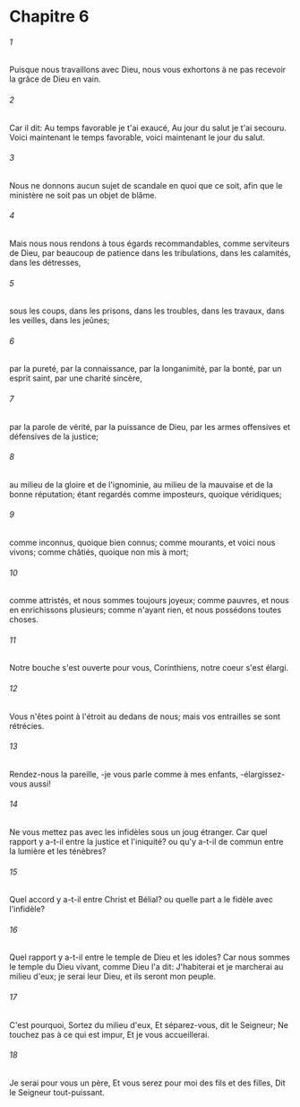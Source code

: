 # Chapitre 6

###### 1
Puisque nous travaillons avec Dieu, nous vous exhortons à ne pas recevoir la grâce de Dieu en vain.
###### 2
Car il dit: Au temps favorable je t'ai exaucé, Au jour du salut je t'ai secouru. Voici maintenant le temps favorable, voici maintenant le jour du salut.
###### 3
Nous ne donnons aucun sujet de scandale en quoi que ce soit, afin que le ministère ne soit pas un objet de blâme.
###### 4
Mais nous nous rendons à tous égards recommandables, comme serviteurs de Dieu, par beaucoup de patience dans les tribulations, dans les calamités, dans les détresses,
###### 5
sous les coups, dans les prisons, dans les troubles, dans les travaux, dans les veilles, dans les jeûnes;
###### 6
par la pureté, par la connaissance, par la longanimité, par la bonté, par un esprit saint, par une charité sincère,
###### 7
par la parole de vérité, par la puissance de Dieu, par les armes offensives et défensives de la justice;
###### 8
au milieu de la gloire et de l'ignominie, au milieu de la mauvaise et de la bonne réputation; étant regardés comme imposteurs, quoique véridiques;
###### 9
comme inconnus, quoique bien connus; comme mourants, et voici nous vivons; comme châtiés, quoique non mis à mort;
###### 10
comme attristés, et nous sommes toujours joyeux; comme pauvres, et nous en enrichissons plusieurs; comme n'ayant rien, et nous possédons toutes choses.
###### 11
Notre bouche s'est ouverte pour vous, Corinthiens, notre coeur s'est élargi.
###### 12
Vous n'êtes point à l'étroit au dedans de nous; mais vos entrailles se sont rétrécies.
###### 13
Rendez-nous la pareille, -je vous parle comme à mes enfants, -élargissez-vous aussi!
###### 14
Ne vous mettez pas avec les infidèles sous un joug étranger. Car quel rapport y a-t-il entre la justice et l'iniquité? ou qu'y a-t-il de commun entre la lumière et les ténèbres?
###### 15
Quel accord y a-t-il entre Christ et Bélial? ou quelle part a le fidèle avec l'infidèle?
###### 16
Quel rapport y a-t-il entre le temple de Dieu et les idoles? Car nous sommes le temple du Dieu vivant, comme Dieu l'a dit: J'habiterai et je marcherai au milieu d'eux; je serai leur Dieu, et ils seront mon peuple.
###### 17
C'est pourquoi, Sortez du milieu d'eux, Et séparez-vous, dit le Seigneur; Ne touchez pas à ce qui est impur, Et je vous accueillerai.
###### 18
Je serai pour vous un père, Et vous serez pour moi des fils et des filles, Dit le Seigneur tout-puissant.
